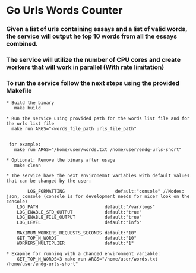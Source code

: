 # Go Urls Words Counter

### Given a list of urls containing essays and a list of valid words, the service will output he top 10 words from all the essays combined.
### The service will utilize the number of CPU cores and create workers that will work in parallel (With rate limitation)

### To run the service follow the next steps using the provided Makefile

```
* Build the binary
   make build

* Run the service using provided path for the words list file and for the urls list file
  make run ARGS="<words_file_path urls_file_path"
  
 
 for example:
   make run ARGS="/home/user/words.txt /home/user/endg-urls-short"
   
* Optional: Remove the binary after usage
   make clean
   
* The service have the next environemnt variables with default values that can be changed by the user:

        LOG_FORMATTING                   default:"console" //Modes: json, console (console is for development needs for nicer look on the console)
	LOG_PATH                         default:"/var/logs"
	LOG_ENABLE_STD_OUTPUT            default:"true"
	LOG_ENABLE_FILE_OUTPUT           default:"true"
	LOG_LEVEL                        default:"info"
	
	MAXIMUM_WORKERS_REQUESTS_SECONDS default:"10"
	GET_TOP_N_WORDS                  default:"10"
	WORKERS_MULTIPLIER               default:"1"
	
* Exapmle for running with a changed environment variable:
    GET_TOP_N_WORDS=3 make run ARGS="/home/user/words.txt /home/user/endg-urls-short"

```